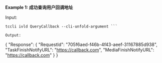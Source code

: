 **Example 1: 成功查询用户回调地址**



Input: 

```
tccli ivld QueryCallback --cli-unfold-argument ```

Output: 
```
{
    "Response": {
        "RequestId": "705f6aed-f46b-4f43-aeef-31167885d938",
        "TaskFinishNotifyURL": "https://callback.com",
        "MediaFinishNotifyURL": "https://callback.com"
    }
}
```

